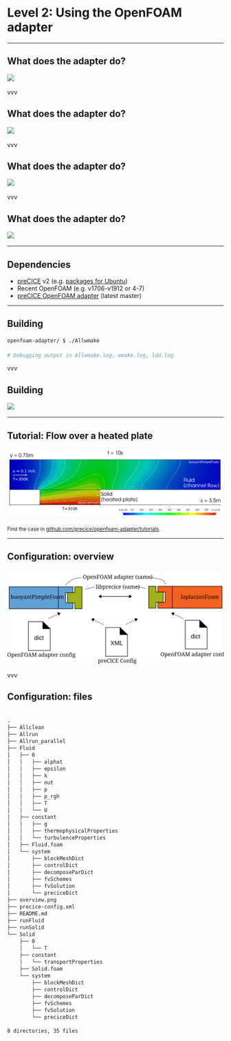 # Level 2: Using the OpenFOAM adapter

---

## What does the adapter do?

<img src="images/level2/openfoam_adapter_overview_linking.svg" />

vvv

## What does the adapter do?

<img src="images/level2/openfoam_adapter_overview_data.svg" />

vvv

## What does the adapter do?

<img src="images/level2/openfoam_adapter_overview_checkpointing.svg" />

vvv

## What does the adapter do?

<img src="images/level2/openfoam_adapter_overview_timestep.svg" />

---

## Dependencies

- [preCICE](https://github.com/precice/precice/wiki/Get-preCICE) v2 (e.g. [packages for Ubuntu](https://github.com/precice/precice/releases))
- Recent OpenFOAM (e.g. v1706-v1912 or 4-7)
- [preCICE OpenFOAM adapter](https://github.com/precice/openfoam-adapter) (latest master)

---

## Building

```bash
openfoam-adapter/ $ ./Allwmake

# Debugging output in Allwmake.log, wmake.log, ldd.log
```

vvv

## Building

<a href="https://asciinema.org/a/341978"><img src="https://asciinema.org/a/341978.svg" width="500"/></a>

---

## Tutorial: Flow over a heated plate

![](images/level2/openfoam-openfoam_flat_plate_surface_T_RBG_ruler.png)

<small>Find the case in <a href="https://github.com/precice/openfoam-adapter/tree/master/tutorials/CHT/flow-over-plate/buoyantPimpleFoam-laplacianFoam">github.com/precice/openfoam-adapter/tutorials</a>.</small>

---

## Configuration: overview

![](images/level2/config.svg)

vvv

## Configuration: files

<pre><code class="language-bash" data-trim data-line-numbers="|13,22,26,28,34,40,44">
.
├── Allclean
├── Allrun
├── Allrun_parallel
├── Fluid
│   ├── 0
│   │   ├── alphat
│   │   ├── epsilon
│   │   ├── k
│   │   ├── nut
│   │   ├── p
│   │   ├── p_rgh
│   │   ├── T
│   │   └── U
│   ├── constant
│   │   ├── g
│   │   ├── thermophysicalProperties
│   │   └── turbulenceProperties
│   ├── Fluid.foam
│   └── system
│       ├── blockMeshDict
│       ├── controlDict
│       ├── decomposeParDict
│       ├── fvSchemes
│       ├── fvSolution
│       └── preciceDict
├── overview.png
├── precice-config.xml
├── README.md
├── runFluid
├── runSolid
└── Solid
    ├── 0
    │   └── T
    ├── constant
    │   └── transportProperties
    ├── Solid.foam
    └── system
        ├── blockMeshDict
        ├── controlDict
        ├── decomposeParDict
        ├── fvSchemes
        ├── fvSolution
        └── preciceDict

8 directories, 35 files
</code></pre>

<!-- Continuing in index.html -->
